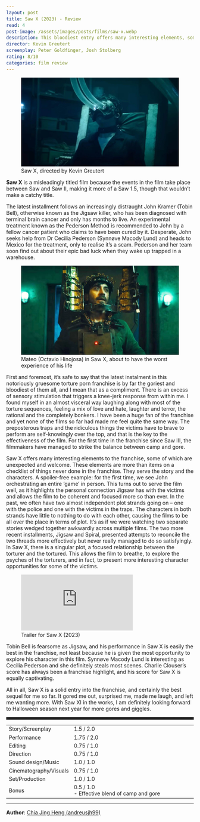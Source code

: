 ```yaml
---
layout: post
title: Saw X (2023) - Review
read: 4
post-image: /assets/images/posts/films/saw-x.webp
description: This bloodiest entry offers many interesting elements, some of which are unexpected and welcome.
director: Kevin Greutert
screenplay: Peter Goldfinger, Josh Stolberg
rating: 8/10
categories: film review
---
```


<figure class="film">
  <img src="/assets/images/posts/films/saw-x.webp" alt="Saw X movie still">
  <figcaption><i class="fa-solid fa-film"></i> Saw X, directed by Kevin Greutert</figcaption>
</figure>

**Saw X** is a misleadingly titled film because the events in the film take place between Saw and Saw II, making it more of a Saw 1.5, though that wouldn’t make a catchy title.

The latest installment follows an increasingly distraught John Kramer (Tobin Bell), otherwise known as the Jigsaw killer, who has been diagnosed with terminal brain cancer and only has months to live. An experimental treatment known as the Pederson Method is recommended to John by a fellow cancer patient who claims to have been cured by it. Desperate, John seeks help from Dr Cecilia Pederson (Synnøve Macody Lund) and heads to Mexico for the treatment, only to realise it’s a scam. Pederson and her team soon find out about their epic bad luck when they wake up trapped in a warehouse.

<figure class="film">
  <img src="/assets/images/posts/films/saw-x_2.webp" alt="Saw X movie still">
  <figcaption><i class="fa-solid fa-film"></i> Mateo (Octavio Hinojosa) in Saw X, about to have the worst experience of his life</figcaption>
</figure>

First and foremost, it’s safe to say that the latest instalment in this notoriously gruesome torture porn franchise is by far the goriest and bloodiest of them all, and I mean that as a compliment. There is an excess of sensory stimulation that triggers a knee-jerk response from within me. I found myself in an almost visceral way laughing along with most of the torture sequences, feeling a mix of love and hate, laughter and terror, the rational and the completely bonkers. I have been a huge fan of the franchise and yet none of the films so far had made me feel quite the same way. The preposterous traps and the ridiculous things the victims have to brave to perform are self-knowingly over the top, and that is the key to the effectiveness of the film. For the first time in the franchise since Saw III, the filmmakers have managed to strike the balance between camp and gore.

Saw X offers many interesting elements to the franchise, some of which are unexpected and welcome. These elements are more than items on a checklist of things never done in the franchise. They serve the story and the characters. A spoiler-free example: for the first time, we see John orchestrating an entire ‘game’ in person. This turns out to serve the film well, as it highlights the personal connection Jigsaw has with the victims and allows the film to be coherent and focused more so than ever. In the past, we often have two almost independent plot strands going on – one with the police and one with the victims in the traps. The characters in both strands have little to nothing to do with each other, causing the films to be all over the place in terms of plot. It’s as if we were watching two separate stories wedged together awkwardly across multiple films. The two more recent installments, Jigsaw and Spiral, presented attempts to reconcile the two threads more effectively but never really managed to do so satisfyingly. In Saw X, there is a singular plot, a focused relationship between the torturer and the tortured. This allows the film to breathe, to explore the psyches of the torturers, and in fact, to present more interesting character opportunities for some of the victims.

<div class="film-trailer">
<figure>
  <iframe src="https://www.youtube.com/embed/t3PzUo4P21c" title="YouTube video player" frameborder="0" allow="accelerometer; autoplay; clipboard-write; encrypted-media; gyroscope; picture-in-picture; web-share" allowfullscreen></iframe>
  <figcaption><i class="fa-brands fa-youtube"></i> Trailer for Saw X (2023)</figcaption>
</figure>
</div>

Tobin Bell is fearsome as Jigsaw, and his performance in Saw X is easily the best in the franchise, not least because he is given the most opportunity to explore his character in this film. Synnøve Macody Lund is interesting as Cecilia Pederson and she definitely steals most scenes. Charlie Clouser’s score has always been a franchise highlight, and his score for Saw X is equally captivating.

All in all, Saw X is a solid entry into the franchise, and certainly the best sequel for me so far. It gored me out, surprised me, made me laugh, and left me wanting more. With Saw XI in the works, I am definitely looking forward to Halloween season next year for more gores and giggles.

<hr style="border-style: dashed">

<table class="table table-sm table-striped table-hover">
  <colgroup>
    <col style="width: 30%;">
    <col style="width: 70%;">
  </colgroup>

  <tbody>
    <tr>
      <td>Story/Screenplay</td>
      <td>1.5 / 2.0</td>
    </tr>
    <tr>
      <td>Performance</td>
      <td>1.75 / 2.0</td>
    </tr>
    <tr>
      <td>Editing</td>
      <td>0.75 / 1.0</td>
    </tr>
    <tr>
      <td>Direction</td>
      <td>0.75 / 1.0</td>
    </tr>
    <tr>
      <td>Sound design/Music</td>
      <td>1.0 / 1.0</td>
    </tr>
    <tr>
      <td>Cinematography/Visuals</td>
      <td>0.75 / 1.0</td>
    </tr>
    <tr>
      <td>Set/Production</td>
      <td>1.0 / 1.0</td>
    </tr>
    <tr>
      <td>Bonus</td>
      <td>0.5 / 1.0<br/>- Effective blend of camp and gore</td>
    </tr>
  </tbody>
</table>

---

**Author**: <a href="https://github.com/andreusjh99" target="_blank">Chia Jing Heng (andreusjh99)</a>